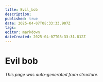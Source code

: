 ```yaml
---
title: Evil_bob
description: 
published: true
date: 2025-04-07T08:33:33.907Z
tags: 
editor: markdown
dateCreated: 2025-04-07T08:33:31.812Z
---
```


# Evil bob

*This page was auto-generated from structure.*